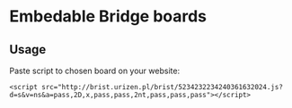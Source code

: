 # Embedable Bridge boards

## Usage

Paste script to chosen board on your website:

```
<script src="http://brist.urizen.pl/brist/5234232234240361632024.js?d=s&v=ns&a=pass,2D,x,pass,pass,2nt,pass,pass,pass"></script>
```
